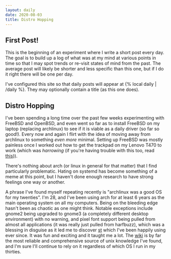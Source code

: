 ```yaml
---
layout: daily
date: 2020-08-03
title: Distro Hopping
---
```


## First Post!

This is the beginning of an experiment where I write a short post every day.
The goal is to build up a log of what was at my mind at various points in time
so that I may spot trends or re-visit states of mind from the past. The average
post will likely be shorter and less specific than this one, but if I do it right
there will be one per day.

I've configured this site so that daily posts will appear at {% local daily | /daily %}.
They may optionally contain a title (as this one does).

## Distro Hopping

I've been spending a long time over the past few weeks experimenting with FreeBSD and OpenBSD,
and even went so far as to install FreeBSD on my laptop (replacing archlinux) to see if
it is viable as a daily driver (so far so good!). Every now and again I flirt with the idea
of moving away from archlinux to something _even more_ minimal. Setting up FreeBSD was mostly
painless once I worked out how to get the trackpad on my Lenovo T470 to work (which was _harrowing_
(if you're having trouble with this too, read [this](https://github.com/stevebob/dotfiles/blob/master/README.FreeBSD.md))).

There's nothing about arch
(or linux in general for that matter) that I find particularly problematic. Hating on systemd
has become something of a meme at this point, but I haven't done enough research to have strong
feelings one way or another.

A phrase I've found myself repeating recently is "archlinux was a good OS for my twenties".
I'm 28, and I've been using arch for at least 6 years as the main operating system on all my
computers. Being on the bleeding edge hasn't been as chaotic as one might think. Notable
exceptions include gnome2 being upgraded to gnome3 (a completely different
desktop environment) with no warning, and pixel font support being pulled from almost all applications
(it was really just pulled from harfbuzz), which was a blessing in disguise as it led me to discover
[st](http://st.suckless.org/) which I've been happily using ever since.
It was fun and exciting and it taught me a lot. The [wiki](https://wiki.archlinux.org/) is by far the
most reliable and comprehensive source of unix knowledge I've found, and I'm sure I'll continue to rely
on it regardless of which OS I run in my thirties.
